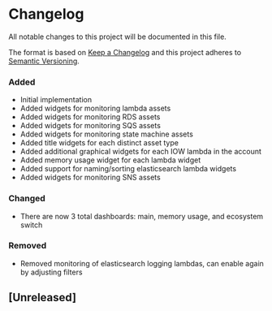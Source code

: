 # Changelog
All notable changes to this project will be documented in this file.

The format is based on [Keep a Changelog](http://keepachangelog.com/en/1.0.0/)
and this project adheres to [Semantic Versioning](http://semver.org/spec/v2.0.0.html).


### Added
- Initial implementation
- Added widgets for monitoring lambda assets
- Added widgets for monitoring RDS assets
- Added widgets for monitoring SQS assets
- Added widgets for monitoring state machine assets
- Added title widgets for each distinct asset type
- Added additional graphical widgets for each IOW lambda in the account
- Added memory usage widget for each lambda widget
- Added support for naming/sorting elasticsearch lambda widgets
- Added widgets for monitoring SNS assets

### Changed
- There are now 3 total dashboards: main, memory usage, and ecosystem switch

### Removed
- Removed monitoring of elasticsearch logging lambdas, can enable again by adjusting filters

## [Unreleased]
